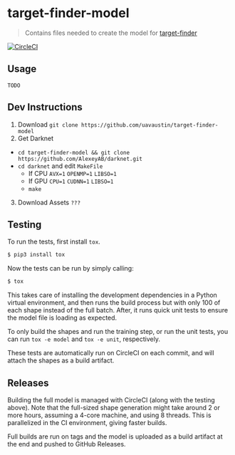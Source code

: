 # target-finder-model

> Contains files needed to create the model for
> [target-finder](https://github.com/uavaustin/target-finder)

[![CircleCI](https://circleci.com/gh/uavaustin/target-finder-model/tree/master.svg?style=svg)](https://circleci.com/gh/uavaustin/target-finder-model/tree/master)


## Usage

`TODO`

## Dev Instructions

1. Download `git clone https://github.com/uavaustin/target-finder-model`
2. Get Darknet
  * `cd target-finder-model && git clone https://github.com/AlexeyAB/darknet.git`
  * `cd darknet` and edit `MakeFile`
    * If CPU `AVX=1` `OPENMP=1` `LIBSO=1`
    * If GPU `CPU=1` `CUDNN=1` `LIBSO=1`
    * `make`
3. Download Assets `???`

## Testing

To run the tests, first install `tox`.

```sh
$ pip3 install tox
```

Now the tests can be run by simply calling:

```sh
$ tox
```

This takes care of installing the development dependencies in a Python virtual
environment, and then runs the build process but with only 100 of each shape
instead of the full batch. After, it runs quick unit tests to ensure the model
file is loading as expected.

To only build the shapes and run the training step, or run the unit tests, you
can run `tox -e model` and `tox -e unit`, respectively.

These tests are automatically run on CircleCI on each commit, and will attach
the shapes as a build artifact.

## Releases

Building the full model is managed with CircleCI (along with the testing
above). Note that the full-sized shape generation might take around 2 or more
hours, assuming a 4-core machine, and using 8 threads. This is parallelized in
the CI environment, giving faster builds.

Full builds are run on tags and the model is uploaded as a build artifact at
the end and pushed to GitHub Releases.
